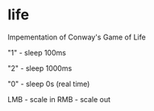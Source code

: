 # life

Impementation of Conway's Game of Life

"1" - sleep 100ms

"2" - sleep 1000ms

"0" - sleep 0s (real time)

LMB - scale in
RMB - scale out
